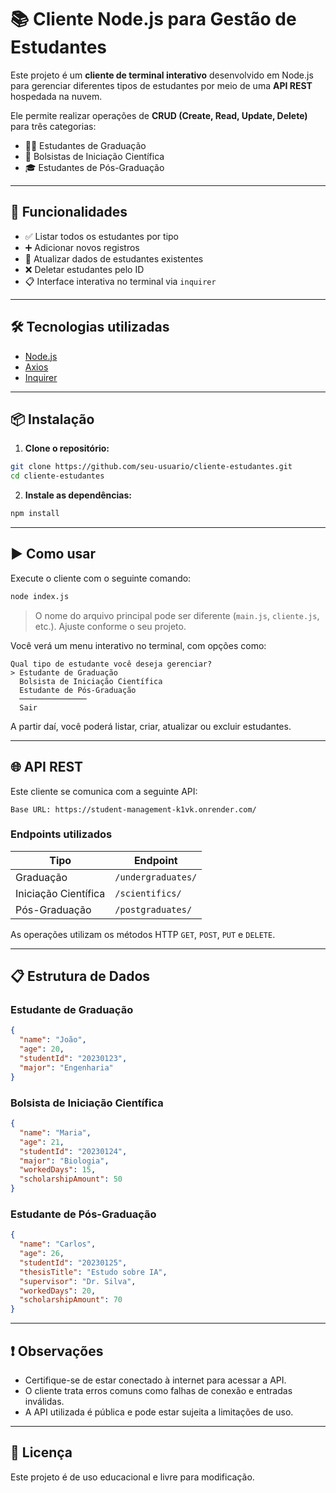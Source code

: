# 📚 Cliente Node.js para Gestão de Estudantes

Este projeto é um **cliente de terminal interativo** desenvolvido em Node.js para gerenciar diferentes tipos de estudantes por meio de uma **API REST** hospedada na nuvem.

Ele permite realizar operações de **CRUD (Create, Read, Update, Delete)** para três categorias:

- 👩‍🎓 Estudantes de Graduação  
- 🔬 Bolsistas de Iniciação Científica  
- 🎓 Estudantes de Pós-Graduação  

---

## 🚀 Funcionalidades

- ✅ Listar todos os estudantes por tipo  
- ➕ Adicionar novos registros  
- 🔄 Atualizar dados de estudantes existentes  
- ❌ Deletar estudantes pelo ID  
- 📋 Interface interativa no terminal via `inquirer`

---

## 🛠️ Tecnologias utilizadas

- [Node.js](https://nodejs.org/)
- [Axios](https://axios-http.com/)
- [Inquirer](https://www.npmjs.com/package/inquirer)

---

## 📦 Instalação

1. **Clone o repositório:**

```bash
git clone https://github.com/seu-usuario/cliente-estudantes.git
cd cliente-estudantes
```

2. **Instale as dependências:**

```bash
npm install
```

---

## ▶️ Como usar

Execute o cliente com o seguinte comando:

```bash
node index.js
```

> O nome do arquivo principal pode ser diferente (`main.js`, `cliente.js`, etc.). Ajuste conforme o seu projeto.

Você verá um menu interativo no terminal, com opções como:

```
Qual tipo de estudante você deseja gerenciar?
> Estudante de Graduação
  Bolsista de Iniciação Científica
  Estudante de Pós-Graduação
  ───────────────
  Sair
```

A partir daí, você poderá listar, criar, atualizar ou excluir estudantes.

---

## 🌐 API REST

Este cliente se comunica com a seguinte API:

```
Base URL: https://student-management-k1vk.onrender.com/
```

### Endpoints utilizados

| Tipo                       | Endpoint                                  |
|----------------------------|-------------------------------------------|
| Graduação                  | `/undergraduates/`                        |
| Iniciação Científica       | `/scientifics/`                           |
| Pós-Graduação              | `/postgraduates/`                         |

As operações utilizam os métodos HTTP `GET`, `POST`, `PUT` e `DELETE`.

---

## 📋 Estrutura de Dados

### Estudante de Graduação
```json
{
  "name": "João",
  "age": 20,
  "studentId": "20230123",
  "major": "Engenharia"
}
```

### Bolsista de Iniciação Científica
```json
{
  "name": "Maria",
  "age": 21,
  "studentId": "20230124",
  "major": "Biologia",
  "workedDays": 15,
  "scholarshipAmount": 50
}
```

### Estudante de Pós-Graduação
```json
{
  "name": "Carlos",
  "age": 26,
  "studentId": "20230125",
  "thesisTitle": "Estudo sobre IA",
  "supervisor": "Dr. Silva",
  "workedDays": 20,
  "scholarshipAmount": 70
}
```

---

## ❗ Observações

- Certifique-se de estar conectado à internet para acessar a API.
- O cliente trata erros comuns como falhas de conexão e entradas inválidas.
- A API utilizada é pública e pode estar sujeita a limitações de uso.

---

## 📄 Licença

Este projeto é de uso educacional e livre para modificação.